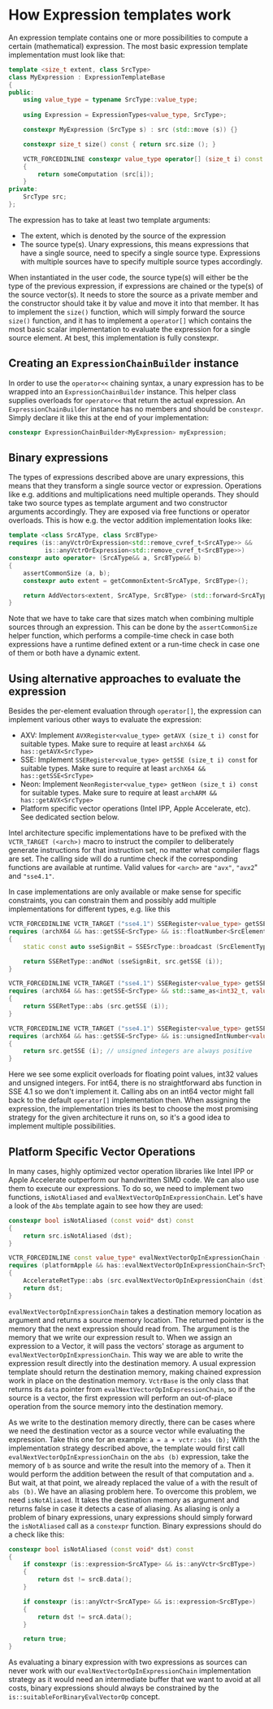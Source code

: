 # How Expression templates work

An expression template contains one or more possibilities to compute a certain (mathematical) expression.
The most basic expression template implementation must look like that:

```C++
template <size_t extent, class SrcType>
class MyExpression : ExpressionTemplateBase
{
public:
    using value_type = typename SrcType::value_type;
    
    using Expression = ExpressionTypes<value_type, SrcType>;

    constexpr MyExpression (SrcType s) : src (std::move (s)) {}

    constexpr size_t size() const { return src.size (); }

    VCTR_FORCEDINLINE constexpr value_type operator[] (size_t i) const
    {
        return someComputation (src[i]);
    }
private:
    SrcType src;
};
```

The expression has to take at least two template arguments:

- The extent, which is denoted by the source of the expression
- The source type(s). Unary expressions, this means expressions that have a single source, need to specify a single
  source type. Expressions with multiple sources have to specify multiple source types accordingly.

When instantiated in the user code, the source type(s) will either be the type of the previous expression, if
expressions are chained or the type(s) of the source vector(s). It needs to store the source as a private member and the
constructor should take it by value and move it into that member. It has to implement the `size()` function, which will
simply forward the source `size()` function, and it has to implement a `operator[]` which contains the most basic
scalar implementation to evaluate the expression for a single source element. At best, this implementation is fully
constexpr.

## Creating an `ExpressionChainBuilder` instance

In order to use the `operator<<` chaining syntax, a unary expression has to be wrapped into an `ExpressionChainBuilder`
instance. This helper class supplies overloads for `operator<<` that return the actual expression. An
`ExpressionChainBuilder` instance has no members and should be `constexpr`. Simply declare it like this at the
end of your implementation:

```C++
constexpr ExpressionChainBuilder<MyExpression> myExpression;
```

## Binary expressions

The types of expressions described above are unary expressions, this means that they transform a single source vector or
expression. Operations like e.g. additions and multiplications need multiple operands. They should take two source
types as template argument and two constructor arguments accordingly. They are exposed via free functions or
operator overloads. This is how e.g. the vector addition implementation looks like:

```C++
template <class SrcAType, class SrcBType>
requires (is::anyVctrOrExpression<std::remove_cvref_t<SrcAType>> &&
          is::anyVctrOrExpression<std::remove_cvref_t<SrcBType>>)
constexpr auto operator+ (SrcAType&& a, SrcBType&& b)
{
    assertCommonSize (a, b);
    constexpr auto extent = getCommonExtent<SrcAType, SrcBType>();

    return AddVectors<extent, SrcAType, SrcBType> (std::forward<SrcAType> (a), std::forward<SrcBType> (b));
}
```

Note that we have to take care that sizes match when combining multiple sources through an expression. This can be
done by the `assertCommonSize` helper function, which performs a compile-time check in case both expressions have a
runtime defined extent or a run-time check in case one of them or both have a dynamic extent.

## Using alternative approaches to evaluate the expression

Besides the per-element evaluation through `operator[]`, the expression can implement various other ways to evaluate
the expression:

- AXV: Implement `AVXRegister<value_type> getAVX (size_t i) const` for suitable types. Make sure to require at
  least `archX64 && has::getAVX<SrcType>`
- SSE: Implement `SSERegister<value_type> getSSE (size_t i) const` for suitable types. Make sure to require at
  least `archX64 && has::getSSE<SrcType>`
- Neon: Implement `NeonRegister<value_type> getNeon (size_t i) const` for suitable types. Make sure to require at
  least `archARM && has::getAVX<SrcType>`
- Platform specific vector operations (Intel IPP, Apple Accelerate, etc). See dedicated section below.

Intel architecture specific implementations have to be prefixed with the `VCTR_TARGET (<arch>)` macro to instruct
the compiler to deliberately generate instructions for that instruction set, no matter what compiler flags are set. The
calling side will do a runtime check if the corresponding functions are available at runtime. Valid values for `<arch>`
are `"avx"`, `"avx2`" and `"sse4.1"`.

In case implementations are only available or make sense for specific constraints, you can constrain them and possibly
add multiple implementations for different types, e.g. like this

```C++
VCTR_FORCEDINLINE VCTR_TARGET ("sse4.1") SSERegister<value_type> getSSE (size_t i) const
requires (archX64 && has::getSSE<SrcType> && is::floatNumber<SrcElementType>)
{
    static const auto sseSignBit = SSESrcType::broadcast (SrcElementType (-0.0));

    return SSERetType::andNot (sseSignBit, src.getSSE (i));
}

VCTR_FORCEDINLINE VCTR_TARGET ("sse4.1") SSERegister<value_type> getSSE (size_t i) const
requires (archX64 && has::getSSE<SrcType> && std::same_as<int32_t, value_type>)
{
    return SSERetType::abs (src.getSSE (i));
}

VCTR_FORCEDINLINE VCTR_TARGET ("sse4.1") SSERegister<value_type> getSSE (size_t i) const
requires (archX64 && has::getSSE<SrcType> && is::unsignedIntNumber<value_type>)
{
    return src.getSSE (i); // unsigned integers are always positive
}
```

Here we see some explicit overloads for floating point values, int32 values and unsigned integers. For int64, there
is no straightforward abs function in SSE 4.1 so we don't implement it. Calling abs on an int64 vector might fall back
to the default `operator[]` implementation then. When assigning the expression, the implementation tries its best to
choose the most promising strategy for the given architecture it runs on, so it's a good idea to implement multiple
possibilities.

## Platform Specific Vector Operations

In many cases, highly optimized vector operation libraries like Intel IPP or Apple Accelerate outperform our
handwritten SIMD code. We can also use them to execute our expressions. To do so, we need to implement two functions,
`isNotAliased` and `evalNextVectorOpInExpressionChain`. Let's have a look of the `Abs` template again to see how they
are used:

```C++
constexpr bool isNotAliased (const void* dst) const
{
    return src.isNotAliased (dst);
}

VCTR_FORCEDINLINE const value_type* evalNextVectorOpInExpressionChain (value_type* dst) const
requires (platformApple && has::evalNextVectorOpInExpressionChain<SrcType, value_type> && is::floatNumber<value_type>)
{
    AccelerateRetType::abs (src.evalNextVectorOpInExpressionChain (dst), dst, int (size()));
    return dst;
}
```

`evalNextVectorOpInExpressionChain` takes a destination memory location as argument and returns a source memory
location. The returned pointer is the memory that the next expression should read from. The argument is the memory that
we write our expression result to. When we assign an expression to a Vector, it will pass the vectors' storage as
argument to `evalNextVectorOpInExpressionChain`. This way we are able to write the expression result directly into the
destination memory. A usual expression template should return the destination memory, making chained expression work in
place on the destination memory. `VctrBase` is the only class that returns its `data` pointer from
`evalNextVectorOpInExpressionChain`, so if the source is a vector, the first expression will perform an out-of-place
operation from the source memory into the destination memory.

As we write to the destination memory directly, there can be cases where we need the destination vector as a source
vector while evaluating the expression. Take this one for an example:
`
a = a + vctr::abs (b);
`
With the implementation strategy described above, the template would first call `evalNextVectorOpInExpressionChain` on
the `abs (b)` expression, take the memory of `b` as source and write the result into the memory of `a`. Then it would
perform the addition between the result of that computation and `a`. But wait, at that point, we already replaced the
value of `a` with the result of `abs (b)`. We have an aliasing problem here. To overcome this problem, we need
`isNotAliased`. It takes the destination memory as argument and returns false in case it detects a case of aliasing. As
aliasing is only a problem of binary expressions, unary expressions should simply forward the `isNotAliased` call as a
`constexpr` function. Binary expressions should do a check like this:

```C++
constexpr bool isNotAliased (const void* dst) const
{
    if constexpr (is::expression<SrcAType> && is::anyVctr<SrcBType>)
    {
        return dst != srcB.data();
    }

    if constexpr (is::anyVctr<SrcAType> && is::expression<SrcBType>)
    {
        return dst != srcA.data();
    }

    return true;
}
```

As evaluating a binary expression with two expressions as sources can never work with our
`evalNextVectorOpInExpressionChain` implementation strategy as it would need an intermediate buffer that we want to
avoid at all costs, binary expressions should always be constrained by the `is::suitableForBinaryEvalVectorOp` concept.
